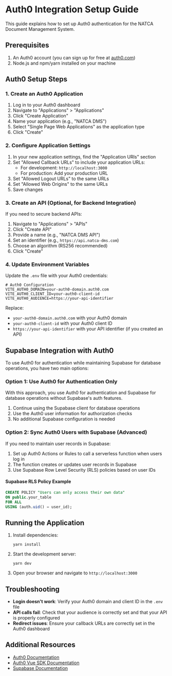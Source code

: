 # Auth0 Integration Setup Guide

This guide explains how to set up Auth0 authentication for the NATCA Document Management System.

## Prerequisites

1. An Auth0 account (you can sign up for free at [auth0.com](https://auth0.com))
2. Node.js and npm/yarn installed on your machine

## Auth0 Setup Steps

### 1. Create an Auth0 Application

1. Log in to your Auth0 dashboard
2. Navigate to "Applications" > "Applications"
3. Click "Create Application"
4. Name your application (e.g., "NATCA DMS")
5. Select "Single Page Web Applications" as the application type
6. Click "Create"

### 2. Configure Application Settings

1. In your new application settings, find the "Application URIs" section
2. Set "Allowed Callback URLs" to include your application URLs:
   - For development: `http://localhost:3000`
   - For production: Add your production URL
3. Set "Allowed Logout URLs" to the same URLs
4. Set "Allowed Web Origins" to the same URLs
5. Save changes

### 3. Create an API (Optional, for Backend Integration)

If you need to secure backend APIs:

1. Navigate to "Applications" > "APIs"
2. Click "Create API"
3. Provide a name (e.g., "NATCA DMS API")
4. Set an identifier (e.g., `https://api.natca-dms.com`)
5. Choose an algorithm (RS256 recommended)
6. Click "Create"

### 4. Update Environment Variables

Update the `.env` file with your Auth0 credentials:

```
# Auth0 Configuration
VITE_AUTH0_DOMAIN=your-auth0-domain.auth0.com
VITE_AUTH0_CLIENT_ID=your-auth0-client-id
VITE_AUTH0_AUDIENCE=https://your-api-identifier
```

Replace:
- `your-auth0-domain.auth0.com` with your Auth0 domain
- `your-auth0-client-id` with your Auth0 client ID
- `https://your-api-identifier` with your API identifier (if you created an API)

## Supabase Integration with Auth0

To use Auth0 for authentication while maintaining Supabase for database operations, you have two main options:

### Option 1: Use Auth0 for Authentication Only

With this approach, you use Auth0 for authentication and Supabase for database operations without Supabase's auth features.

1. Continue using the Supabase client for database operations
2. Use the Auth0 user information for authorization checks
3. No additional Supabase configuration is needed

### Option 2: Sync Auth0 Users with Supabase (Advanced)

If you need to maintain user records in Supabase:

1. Set up Auth0 Actions or Rules to call a serverless function when users log in
2. The function creates or updates user records in Supabase
3. Use Supabase Row Level Security (RLS) policies based on user IDs

#### Supabase RLS Policy Example

```sql
CREATE POLICY "Users can only access their own data"
ON public.your_table
FOR ALL
USING (auth.uid() = user_id);
```

## Running the Application

1. Install dependencies:
   ```
   yarn install
   ```

2. Start the development server:
   ```
   yarn dev
   ```

3. Open your browser and navigate to `http://localhost:3000`

## Troubleshooting

- **Login doesn't work**: Verify your Auth0 domain and client ID in the `.env` file
- **API calls fail**: Check that your audience is correctly set and that your API is properly configured
- **Redirect issues**: Ensure your callback URLs are correctly set in the Auth0 dashboard

## Additional Resources

- [Auth0 Documentation](https://auth0.com/docs)
- [Auth0 Vue SDK Documentation](https://auth0.github.io/auth0-vue/)
- [Supabase Documentation](https://supabase.com/docs)